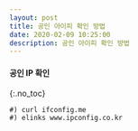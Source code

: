 ```yaml
---
layout: post
title: 공인 아이피 확인 방법
date: 2020-02-09 10:25:00
description: 공인 아이피 확인 방법
---
```


#### 공인 IP 확인
{:.no_toc}

~~~
#) curl ifconfig.me
#) elinks www.ipconfig.co.kr
~~~
